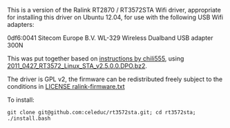 This is a version of the Ralink RT2870 / RT3572STA Wifi driver, appropriate for installing this driver on Ubuntu 12.04, for use with the following USB Wifi adapters:

  0df6:0041 Sitecom Europe B.V. WL-329 Wireless Dualband USB adapter 300N

This was put together based on [instructions by chili555](http://ubuntuforums.org/showthread.php?t=1659230), using [2011_0427_RT3572_Linux_STA_v2.5.0.0.DPO.bz2](http://www.ralinkgech.com/en/04_support/license.php?sn=5017).

The driver is GPL v2, the firmware can be redistributed freely subject to the conditions in [LICENSE ralink-firmware.txt](https://raw.github.com/celeduc/rt3572sta/master/LICENSE%20ralink-firmware.txt)

To install:

    git clone git@github.com:celeduc/rt3572sta.git; cd rt3572sta; ./install.bash
